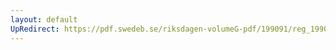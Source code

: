 ```yaml
---
layout: default
UpRedirect: https://pdf.swedeb.se/riksdagen-volumeG-pdf/199091/reg_199091/reg_199091_0978.pdf
---
```

